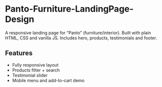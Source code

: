 # Panto-Furniture-LandingPage-Design
A responsive landing page for “Panto” (furniture/interior). Built with plain HTML, CSS and vanilla JS. Includes hero, products, testimonials and footer.
## Features
- Fully responsive layout
- Products filter + search
- Testimonial slider
- Mobile menu and add-to-cart demo
